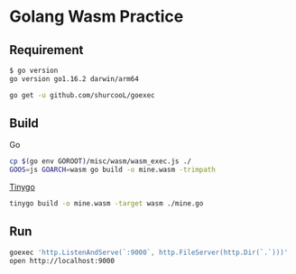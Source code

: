 # Golang Wasm Practice

## Requirement

```bash
$ go version
go version go1.16.2 darwin/arm64
```

```bash
go get -u github.com/shurcooL/goexec
```

## Build

Go

```bash
cp $(go env GOROOT)/misc/wasm/wasm_exec.js ./
GOOS=js GOARCH=wasm go build -o mine.wasm -trimpath
```

[Tinygo](https://tinygo.org/)

```bash
tinygo build -o mine.wasm -target wasm ./mine.go
```

## Run

```bash
goexec 'http.ListenAndServe(`:9000`, http.FileServer(http.Dir(`.`)))'
open http://localhost:9000
```
